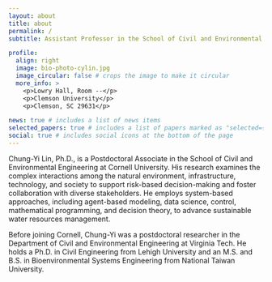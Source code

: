 ```yaml
---
layout: about
title: about
permalink: /
subtitle: Assistant Professor in the School of Civil and Environmental Engineering and Earth Sciences at Clemson University

profile:
  align: right
  image: bio-photo-cylin.jpg
  image_circular: false # crops the image to make it circular
  more_info: >
    <p>Lowry Hall, Room --</p>
    <p>Clemson University</p>
    <p>Clemson, SC 29631</p>

news: true # includes a list of news items
selected_papers: true # includes a list of papers marked as "selected={true}"
social: true # includes social icons at the bottom of the page
---
```


Chung-Yi Lin, Ph.D., is a Postdoctoral Associate in the School of Civil and Environmental Engineering at Cornell University. His research examines the complex interactions among the natural environment, infrastructure, technology, and society to support risk-based decision-making and foster collaboration with diverse stakeholders. He employs system-based approaches, including agent-based modeling, data science, control, mathematical programming, and decision theory, to advance sustainable water resources management.

Before joining Cornell, Chung-Yi was a postdoctoral researcher in the Department of Civil and Environmental Engineering at Virginia Tech. He holds a Ph.D. in Civil Engineering from Lehigh University and an M.S. and B.S. in Bioenvironmental Systems Engineering from National Taiwan University.